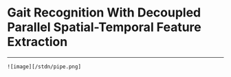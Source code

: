 # Gait Recognition With Decoupled Parallel Spatial-Temporal Feature Extraction
---
```
![image][/stdn/pipe.png]
```
